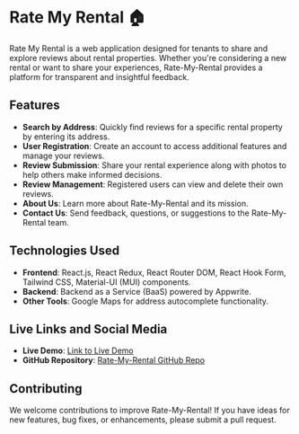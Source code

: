 # Rate My Rental 🏠

Rate My Rental is a web application designed for tenants to share and explore reviews about rental properties. Whether you're considering a new rental or want to share your experiences, Rate-My-Rental provides a platform for transparent and insightful feedback.

## Features

- **Search by Address**: Quickly find reviews for a specific rental property by entering its address.
- **User Registration**: Create an account to access additional features and manage your reviews.
- **Review Submission**: Share your rental experience along with photos to help others make informed decisions.
- **Review Management**: Registered users can view and delete their own reviews.
- **About Us**: Learn more about Rate-My-Rental and its mission.
- **Contact Us**: Send feedback, questions, or suggestions to the Rate-My-Rental team.

## Technologies Used

- **Frontend**: React.js, React Redux, React Router DOM, React Hook Form, Tailwind CSS, Material-UI (MUI) components.
- **Backend**: Backend as a Service (BaaS) powered by Appwrite.
- **Other Tools**: Google Maps for address autocomplete functionality.

## Live Links and Social Media
- **Live Demo**: <a href="https://Rate-My-Rental.vercel.app/" target="_blank">Link to Live Demo</a>
- **GitHub Repository**: <a href="https://github.com/GurneeshBudhiraja/Rate-My-Rental-Review-Site-React" target="_blank">Rate-My-Rental GitHub Repo</a>

## Contributing
We welcome contributions to improve Rate-My-Rental! If you have ideas for new features, bug fixes, or enhancements, please submit a pull request.
